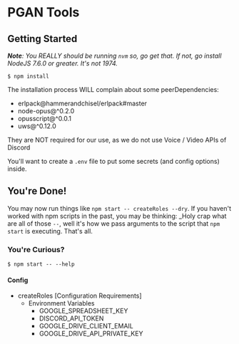 PGAN Tools
===

## Getting Started
_**Note**: You REALLY should be running `nvm` so, go get that. If not, go install NodeJS 7.6.0 or greater. It's not 1974._

`$ npm install`

The installation process WILL complain about some peerDependencies:
  - erlpack@hammerandchisel/erlpack#master
  - node-opus@^0.2.0
  - opusscript@^0.0.1
  - uws@^0.12.0

  They are NOT required for our use, as we do not use Voice / Video APIs of Discord

You'll want to create a `.env` file to put some secrets (and config options) inside.

## You're Done!
You may now run things like `npm start -- createRoles --dry`.
If you haven't worked with npm scripts in the past, you may be thinking: _Holy crap what are all of those `--`, well it's how we pass arguments to the script that `npm start` is executing. That's all.

### You're Curious?
`$ npm start -- --help`


#### Config
  - createRoles [Configuration Requirements]
    - Environment Variables
      - GOOGLE_SPREADSHEET_KEY
      - DISCORD_API_TOKEN
      - GOOGLE_DRIVE_CLIENT_EMAIL
      - GOOGLE_DRIVE_API_PRIVATE_KEY
